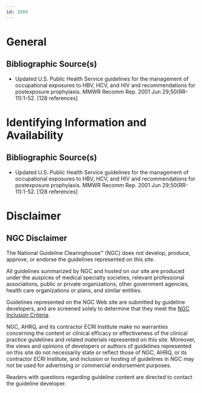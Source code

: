 ```yaml
---
id: 2088
---
```


# General

## Bibliographic Source(s)

- Updated U.S. Public Health Service guidelines for the management of occupational exposures to HBV, HCV, and HIV and recommendations for postexposure prophylaxis. MMWR Recomm Rep. 2001 Jun 29;50(RR-11):1-52. [128 references]

# Identifying Information and Availability

## Bibliographic Source(s)

- Updated U.S. Public Health Service guidelines for the management of occupational exposures to HBV, HCV, and HIV and recommendations for postexposure prophylaxis. MMWR Recomm Rep. 2001 Jun 29;50(RR-11):1-52. [128 references]

# Disclaimer

## NGC Disclaimer

The National Guideline Clearinghouse™ (NGC) does not develop, produce, approve, or endorse the guidelines represented on this site.

All guidelines summarized by NGC and hosted on our site are produced under the auspices of medical specialty societies, relevant professional associations, public or private organizations, other government agencies, health care organizations or plans, and similar entities.

Guidelines represented on the NGC Web site are submitted by guideline developers, and are screened solely to determine that they meet the [NGC Inclusion Criteria](/help-and-about/summaries/inclusion-criteria).

NGC, AHRQ, and its contractor ECRI Institute make no warranties concerning the content or clinical efficacy or effectiveness of the clinical practice guidelines and related materials represented on this site. Moreover, the views and opinions of developers or authors of guidelines represented on this site do not necessarily state or reflect those of NGC, AHRQ, or its contractor ECRI Institute, and inclusion or hosting of guidelines in NGC may not be used for advertising or commercial endorsement purposes.

Readers with questions regarding guideline content are directed to contact the guideline developer.

